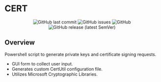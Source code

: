 # CERT

<!-- PROJECT SHIELDS -->
<p align="center">
<img alt="GitHub last commit" src="https://img.shields.io/github/last-commit/altCipher/CERT">
<img alt="GitHub issues" src="https://img.shields.io/github/issues-raw/altCipher/CERT">
<img alt="GitHub" src="https://img.shields.io/github/license/altCipher/CERT">
<img alt="GitHub release (latest SemVer)" src="https://img.shields.io/github/v/release/altCipher/CERT">
</p>

## Overview

Powershell script to generate private keys and certificate signing requests. 

- GUI form to collect user input.
- Generates custom CertUtil configuration file.
- Utilizes Microsoft Cryptographic Libraries.



